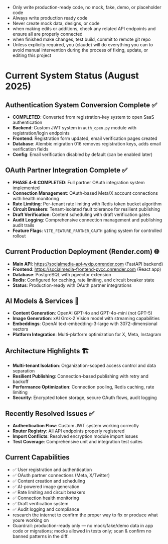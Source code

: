 - Only write production-ready code, no mock, fake, demo, or placeholder code
- Always write production ready code
- Never create mock data, designs, or code
- when making edits or additions, check any related API endpoints and ensure all are properly connected
- when finished make changes, test build, commit to remote git repo
- Unless explicity required, you (claude) will do everything you can to avoid manual intervention during the process of fixing, update, or editing this project

# Current System Status (August 2025)

## Authentication System Conversion Complete ✅
- **COMPLETED**: Converted from registration-key system to open SaaS authentication
- **Backend**: Custom JWT system in `auth_open.py` module with registration/login endpoints
- **Frontend**: Registration form updated, email verification pages created
- **Database**: Alembic migration 016 removes registration keys, adds email verification fields
- **Config**: Email verification disabled by default (can be enabled later)

## OAuth Partner Integration Complete ✅
- **PHASE 4-8 COMPLETED**: Full partner OAuth integration system implemented
- **Connection Management**: OAuth-based Meta/X account connections with health monitoring
- **Rate Limiting**: Per-tenant rate limiting with Redis token bucket algorithm
- **Circuit Breakers**: Tenant-isolated fault tolerance for resilient publishing
- **Draft Verification**: Content scheduling with draft verification gates
- **Audit Logging**: Comprehensive connection management and publishing audit trails
- **Feature Flags**: `VITE_FEATURE_PARTNER_OAUTH` gating system for controlled rollout

## Current Production Deployment (Render.com) 🌐
- **Main API**: https://socialmedia-api-wxip.onrender.com (FastAPI backend)
- **Frontend**: https://socialmedia-frontend-pycc.onrender.com (React app)
- **Database**: PostgreSQL with pgvector extension
- **Redis**: Configured for caching, rate limiting, and circuit breaker state
- **Status**: Production-ready with OAuth partner integrations

## AI Models & Services 🤖
- **Content Generation**: OpenAI GPT-4o and GPT-4o-mini (not GPT-5)
- **Image Generation**: xAI Grok-2 Vision model with streaming capabilities
- **Embeddings**: OpenAI text-embedding-3-large with 3072-dimensional vectors
- **Platform Integration**: Multi-platform optimization for X, Meta, Instagram

## Architecture Highlights 🏗️
- **Multi-tenant Isolation**: Organization-scoped access control and data separation
- **Resilient Publishing**: Connection-based publishing with retry and backoff
- **Performance Optimization**: Connection pooling, Redis caching, rate limiting
- **Security**: Encrypted token storage, secure OAuth flows, audit logging

## Recently Resolved Issues ✅
- **Authentication Flow**: Custom JWT system working correctly
- **Router Registry**: All API endpoints properly registered
- **Import Conflicts**: Resolved encryption module import issues
- **Test Coverage**: Comprehensive unit and integration test suites

## Current Capabilities
- ✅ User registration and authentication
- ✅ OAuth partner connections (Meta, X/Twitter)
- ✅ Content creation and scheduling
- ✅ AI-powered image generation
- ✅ Rate limiting and circuit breakers
- ✅ Connection health monitoring
- ✅ Draft verification system
- ✅ Audit logging and compliance
- research the internet to confirm the proper way to fix or produce what youre working on
- Guardrail: production-ready only — no mock/fake/demo data in app code or migrations; mocks allowed in tests only; scan & confirm no banned patterns in the diff.